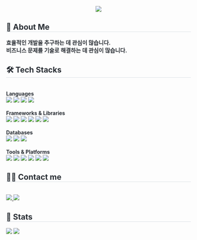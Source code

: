 <div align="center">
  <img src="https://capsule-render.vercel.app/api?type=waving&color=auto&height=180&text=Hello%20I`m%20홍석영&animation=&fontColor=000000&fontSize=60" />
</div>

<div style="text-align: left;">
  <h2 style="border-bottom: 1px solid #d8dee4; color: #282d33;"> 🎯 About Me </h2>  
  <div style="font-weight: 700; font-size: 15px; text-align: left; color: #282d33;">
    효율적인 개발을 추구하는 데 관심이 많습니다.<br/>
    비즈니스 문제를 기술로 해결하는 데 관심이 많습니다.
  </div> 
</div>

<div style="text-align: left;">
  <h2 style="border-bottom: 1px solid #d8dee4; color: #282d33;"> 🛠️ Tech Stacks </h2> <br>

  <div style="font-weight: bold; color: #282d33;">Languages</div>
  <img src="https://img.shields.io/badge/Java-007396?style=flat&logo=Java&logoColor=white">
  <img src="https://img.shields.io/badge/Javascript-F7DF1E?style=flat&logo=Javascript&logoColor=white">
  <img src="https://img.shields.io/badge/HTML5-E34F26?style=flat&logo=HTML5&logoColor=white">
  <img src="https://img.shields.io/badge/jQuery-0769AD?style=flat&logo=jQuery&logoColor=white">
  <br/><br/>

  <div style="font-weight: bold; color: #282d33;">Frameworks & Libraries</div>
  <img src="https://img.shields.io/badge/Spring-6DB33F?style=flat&logo=Spring&logoColor=white">
  <img src="https://img.shields.io/badge/Spring Boot-6DB33F?style=flat&logo=Spring Boot&logoColor=white">
  <img src="https://img.shields.io/badge/React-61DAFB?style=flat&logo=React&logoColor=white">
  <img src="https://img.shields.io/badge/Vue.js-4FC08D?style=flat&logo=Vue.js&logoColor=white">
  <img src="https://img.shields.io/badge/Tailwind CSS-06B6D4?style=flat&logo=Tailwind CSS&logoColor=white">
  <img src="https://img.shields.io/badge/Bootstrap-7952B3?style=flat&logo=Bootstrap&logoColor=white">
  <br/><br/>

  <div style="font-weight: bold; color: #282d33;">Databases</div>
  <img src="https://img.shields.io/badge/MySQL-4479A1?style=flat&logo=MySQL&logoColor=white">
  <img src="https://img.shields.io/badge/MariaDB-003545?style=flat&logo=MariaDB&logoColor=white">
  <img src="https://img.shields.io/badge/Oracle-F80000?style=flat&logo=Oracle&logoColor=white">
  <br/><br/>

  <div style="font-weight: bold; color: #282d33;">Tools & Platforms</div>
  <img src="https://img.shields.io/badge/Git-F05032?style=flat&logo=Git&logoColor=white">
  <img src="https://img.shields.io/badge/Github-181717?style=flat&logo=Github&logoColor=white">
  <img src="https://img.shields.io/badge/Slack-4A154B?style=flat&logo=Slack&logoColor=white">
  <img src="https://img.shields.io/badge/Notion-000000?style=flat&logo=Notion&logoColor=white">
  <img src="https://img.shields.io/badge/Docker-2496ED?style=flat&logo=Docker&logoColor=white">
  <img src="https://img.shields.io/badge/Apache Tomcat-F8DC75?style=flat&logo=Apache Tomcat&logoColor=white">
</div>

<div style="text-align: left;">
  <h2 style="border-bottom: 1px solid #d8dee4; color: #282d33;"> 🧑‍💻 Contact me </h2> <br> 
  <a href="https://velog.io/@ghdtjrdud388/posts">
    <img src="https://img.shields.io/badge/Velog-20C997?style=flat&logo=Velog&logoColor=white">
  </a>
  <a href="mailto:ghdtjrdud38@gmail.com">
    <img src="https://img.shields.io/badge/Gmail-EA4335?style=flat&logo=Gmail&logoColor=white">
  </a>
</div>

<div style="text-align: left;"> 
  <h2 style="border-bottom: 1px solid #d8dee4; color: #282d33;"> 🏅 Stats </h2>
  <img src="https://github-readme-stats.vercel.app/api?username=ghdtjrdud&custom_title=ghdtjrdud's Github Stat&bg_color=180,000000,&title_color=000000&text_color=000000" />
  <img src="https://github-readme-stats.vercel.app/api/top-langs/?username=ghdtjrdud&layout=compact&bg_color=180,000000,&title_color=000000&text_color=000000" />
</div>

